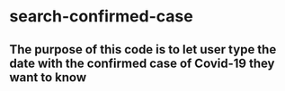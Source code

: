 # search-confirmed-case
## The purpose of this code is to let user type the date with the confirmed case of Covid-19 they want to know
